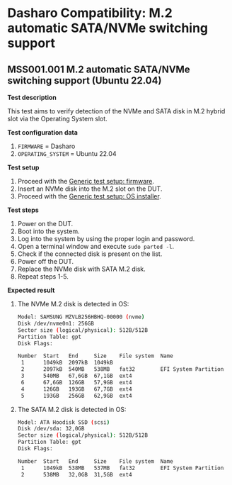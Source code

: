 # Dasharo Compatibility: M.2 automatic SATA/NVMe switching support

## MSS001.001 M.2 automatic SATA/NVMe switching support (Ubuntu 22.04)

**Test description**

This test aims to verify detection of the NVMe and SATA disk in M.2 hybrid slot
via the Operating System slot.

**Test configuration data**

1. `FIRMWARE` = Dasharo
2. `OPERATING_SYSTEM` = Ubuntu 22.04

**Test setup**

1. Proceed with the
    [Generic test setup: firmware](../../generic-test-setup#firmware).
1. Insert an NVMe disk into the M.2 slot on the DUT.
1. Proceed with the
    [Generic test setup: OS installer](../../generic-test-setup#os-installer).

**Test steps**

1. Power on the DUT.
2. Boot into the system.
3. Log into the system by using the proper login and password.
4. Open a terminal window and execute `sudo parted -l`.
5. Check if the connected disk is present on the list.
6. Power off the DUT.
7. Replace the NVMe disk with SATA M.2 disk.
8. Repeat steps 1-5.

**Expected result**

1. The NVMe M.2 disk is detected in OS:

    ```bash
    Model: SAMSUNG MZVLB256HBHQ-00000 (nvme)
    Disk /dev/nvme0n1: 256GB
    Sector size (logical/physical): 512B/512B
    Partition Table: gpt
    Disk Flags:

    Number  Start   End     Size    File system  Name                  Flags
     1      1049kB  2097kB  1049kB
     2      2097kB  540MB   538MB   fat32        EFI System Partition  boot, esp
     3      540MB   67,6GB  67,1GB  ext4
     6      67,6GB  126GB   57,9GB  ext4
     4      126GB   193GB   67,7GB  ext4
     5      193GB   256GB   62,9GB  ext4
    ```

2. The SATA M.2 disk is detected in OS:

    ```bash
    Model: ATA Hoodisk SSD (scsi)
    Disk /dev/sda: 32,0GB
    Sector size (logical/physical): 512B/512B
    Partition Table: gpt
    Disk Flags:

    Number  Start   End     Size    File system  Name                  Flags
     1      1049kB  538MB   537MB   fat32        EFI System Partition  boot, esp
     2      538MB   32,0GB  31,5GB  ext4
    ```
